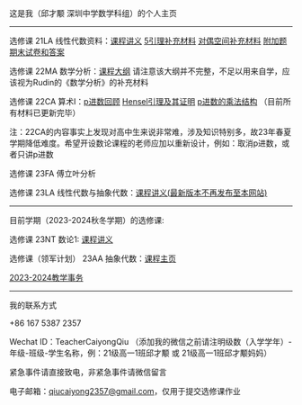 这是我（邱才颙 深圳中学数学科组）的个人主页

------

选修课 21LA 线性代数资料：[课程讲义](https://qiuszms.github.io/21LA.pdf) [5引理补充材料](https://qiuszms.github.io/21LA_5lemma.pdf) [对偶空间补充材料](https://qiuszms.github.io/21LA_DualSpaces.pdf) [附加题](https://qiuszms.github.io/21LA_ExtraProblems.pdf) [期末试卷和答案](https://qiuszms.github.io/21LA_Final.pdf)

选修课 22MA 数学分析：[课程大纲](https://qiuszms.github.io/22MA.pdf) 请注意该大纲并不完整，不足以用来自学，应该视为Rudin的《数学分析》的补充材料

选修课 22CA 算术I：[p进数回顾](https://qiuszms.github.io/23CA_p-adic_field.pdf) [Hensel引理及其证明](https://qiuszms.github.io/23CA_Hensel.pdf) [p进数的乘法结构](https://qiuszms.github.io/23CA_adic_multi.pdf) （目前所有材料已更新完毕）

注：22CA的内容事实上发现对高中生来说非常难，涉及知识特别多，故23年春夏学期降低难度。希望开设数论课程的老师应加以重新设计，例如：取消p进数，或者只讲p进数

选修课 23FA 傅立叶分析

选修课 23LA 线性代数与抽象代数：[课程讲义(最新版本不再发布至本网站)](https://qiuszms.github.io/23LA.pdf)

------

目前学期（2023-2024秋冬学期）的选修课:

选修课 23NT 数论1: [课程讲义](https://qiuszms.github.io/23NT.pdf)

选修课（领军计划） 23AA 抽象代数：[课程主页](https://qiuszms.github.io/23AA)

[2023-2024教学事务](https://qiuszms.github.io/2023-2024)

------

我的联系方式

+86 167 5387 2357

Wechat ID：TeacherCaiyongQiu （添加我的微信之前请注明级数（入学学年）-年级-班级-学生名称，例：21级高一1班邱才颙 或 21级高一1班邱才颙妈妈）

紧急事件请直接致电，非紧急事件请微信留言

电子邮箱：qiucaiyong2357@gmail.com，仅用于提交选修课作业
